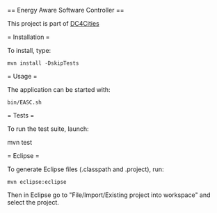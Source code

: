== Energy Aware Software Controller ==

This project is part of [DC4Cities](www.dc4cities.eu)

= Installation =

To install, type:

    mvn install -DskipTests

= Usage =

The application can be started with:

    bin/EASC.sh 

= Tests =
 
To run the test suite, launch:

   mvn test

= Eclipse =

To generate Eclipse files (.classpath and .project), run:

    mvn eclipse:eclipse

Then in Eclipse go to "File/Import/Existing project into workspace" and select the project.
